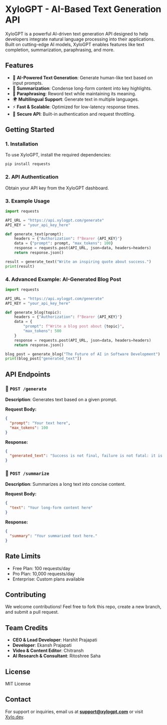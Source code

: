 # XyloGPT - AI-Based Text Generation API

XyloGPT is a powerful AI-driven text generation API designed to help developers integrate natural language processing into their applications. Built on cutting-edge AI models, XyloGPT enables features like text completion, summarization, paraphrasing, and more.

## Features

- 🚀 **AI-Powered Text Generation**: Generate human-like text based on input prompts.
- 📝 **Summarization**: Condense long-form content into key highlights.
- 🔄 **Paraphrasing**: Reword text while maintaining its meaning.
- 🌍 **Multilingual Support**: Generate text in multiple languages.
- ⚡ **Fast & Scalable**: Optimized for low-latency response times.
- 🔐 **Secure API**: Built-in authentication and request throttling.

## Getting Started

### 1. Installation

To use XyloGPT, install the required dependencies:

```bash
pip install requests
```

### 2. API Authentication

Obtain your API key from the XyloGPT dashboard.

### 3. Example Usage

```python
import requests

API_URL = "https://api.xylogpt.com/generate"
API_KEY = "your_api_key_here"

def generate_text(prompt):
    headers = {"Authorization": f"Bearer {API_KEY}"}
    data = {"prompt": prompt, "max_tokens": 100}
    response = requests.post(API_URL, json=data, headers=headers)
    return response.json()

result = generate_text("Write an inspiring quote about success.")
print(result)
```

### 4. Advanced Example: AI-Generated Blog Post

```python
import requests

API_URL = "https://api.xylogpt.com/generate"
API_KEY = "your_api_key_here"

def generate_blog(topic):
    headers = {"Authorization": f"Bearer {API_KEY}"}
    data = {
        "prompt": f"Write a blog post about {topic}",
        "max_tokens": 500
    }
    response = requests.post(API_URL, json=data, headers=headers)
    return response.json()

blog_post = generate_blog("The Future of AI in Software Development")
print(blog_post["generated_text"])
```

## API Endpoints

### 🔹 `POST /generate`
**Description**: Generates text based on a given prompt.

**Request Body:**
```json
{
  "prompt": "Your text here",
  "max_tokens": 100
}
```

**Response:**
```json
{
  "generated_text": "Success is not final, failure is not fatal: it is the courage to continue that counts."
}
```

### 🔹 `POST /summarize`
**Description**: Summarizes a long text into concise content.

**Request Body:**
```json
{
  "text": "Your long-form content here"
}
```

**Response:**
```json
{
  "summary": "Your summarized text here."
}
```

## Rate Limits
- Free Plan: 100 requests/day
- Pro Plan: 10,000 requests/day
- Enterprise: Custom plans available

## Contributing
We welcome contributions! Feel free to fork this repo, create a new branch, and submit a pull request.

## Team Credits
- **CEO & Lead Developer**: Harshit Prajapati
- **Developer**: Ekansh Prajapati
- **Video & Content Editor**: Chitransh
- **AI Research & Consultant**: Ritoshree Saha

## License
MIT License

## Contact
For support or inquiries, email us at **support@xylogpt.com** or visit [Xylo.dev](https://xylo.dev).
